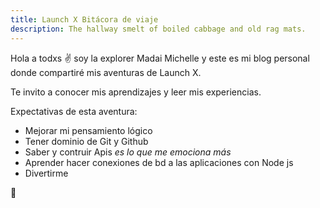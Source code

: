 ```yaml
---
title: Launch X Bitácora de viaje
description: The hallway smelt of boiled cabbage and old rag mats.
---
```


Hola a todxs ✌️ soy la explorer Madai Michelle y este es mi blog personal donde compartiré mis aventuras de Launch X.

Te invito a conocer mis aprendizajes y leer mis experiencias.

Expectativas de esta aventura: 

- Mejorar mi pensamiento lógico 
- Tener dominio de Git y Github 
- Saber y contruir Apis *es lo que me emociona más* 
- Aprender hacer conexiones de bd a las aplicaciones con Node js
- Divertirme 

🚀
